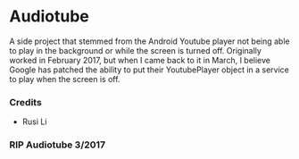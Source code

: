 # Audiotube

A side project that stemmed from the Android Youtube player not being able to play in the background or while the screen is turned off.
Originally worked in February 2017, but when I came back to it in March, I believe Google has patched the ability to put their YoutubePlayer object in a service to play when the screen is off.

### Credits
  * Rusi Li

### RIP Audiotube 3/2017
